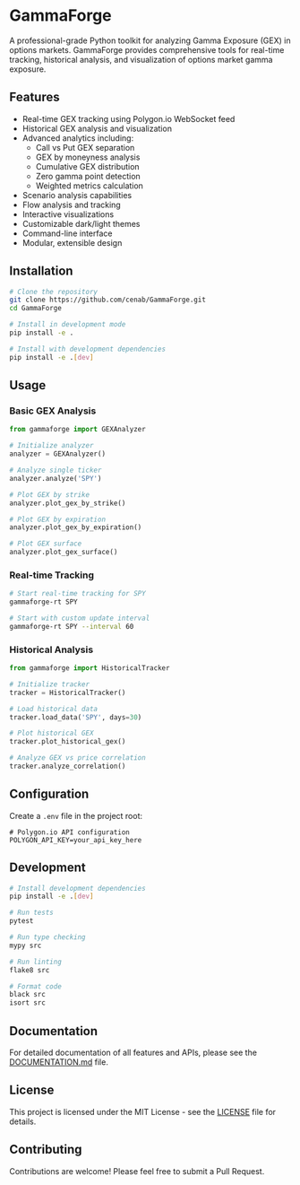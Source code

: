 # GammaForge

A professional-grade Python toolkit for analyzing Gamma Exposure (GEX) in options markets. GammaForge provides comprehensive tools for real-time tracking, historical analysis, and visualization of options market gamma exposure.

## Features

- Real-time GEX tracking using Polygon.io WebSocket feed
- Historical GEX analysis and visualization
- Advanced analytics including:
  - Call vs Put GEX separation
  - GEX by moneyness analysis
  - Cumulative GEX distribution
  - Zero gamma point detection
  - Weighted metrics calculation
- Scenario analysis capabilities
- Flow analysis and tracking
- Interactive visualizations
- Customizable dark/light themes
- Command-line interface
- Modular, extensible design

## Installation

```bash
# Clone the repository
git clone https://github.com/cenab/GammaForge.git
cd GammaForge

# Install in development mode
pip install -e .

# Install with development dependencies
pip install -e .[dev]
```

## Usage

### Basic GEX Analysis

```python
from gammaforge import GEXAnalyzer

# Initialize analyzer
analyzer = GEXAnalyzer()

# Analyze single ticker
analyzer.analyze('SPY')

# Plot GEX by strike
analyzer.plot_gex_by_strike()

# Plot GEX by expiration
analyzer.plot_gex_by_expiration()

# Plot GEX surface
analyzer.plot_gex_surface()
```

### Real-time Tracking

```bash
# Start real-time tracking for SPY
gammaforge-rt SPY

# Start with custom update interval
gammaforge-rt SPY --interval 60
```

### Historical Analysis

```python
from gammaforge import HistoricalTracker

# Initialize tracker
tracker = HistoricalTracker()

# Load historical data
tracker.load_data('SPY', days=30)

# Plot historical GEX
tracker.plot_historical_gex()

# Analyze GEX vs price correlation
tracker.analyze_correlation()
```

## Configuration

Create a `.env` file in the project root:

```
# Polygon.io API configuration
POLYGON_API_KEY=your_api_key_here
```

## Development

```bash
# Install development dependencies
pip install -e .[dev]

# Run tests
pytest

# Run type checking
mypy src

# Run linting
flake8 src

# Format code
black src
isort src
```

## Documentation

For detailed documentation of all features and APIs, please see the [DOCUMENTATION.md](DOCUMENTATION.md) file.

## License

This project is licensed under the MIT License - see the [LICENSE](LICENSE) file for details.

## Contributing

Contributions are welcome! Please feel free to submit a Pull Request. 